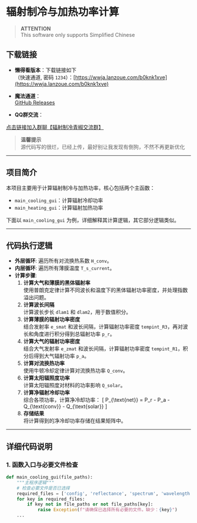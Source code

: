 # 辐射制冷与加热功率计算

> **ATTENTION**  
> This software only supports Simplified Chinese

## 下载链接

- **懒得看版本**：下载链接如下  
  （快速通道, 密码 `1234`）：[https://wwja.lanzoue.com/b0knk1xve](https://wwja.lanzoue.com/b0knk1xve)

- **魔法通道**：  
  [GitHub Releases](https://github.com/cuity1/Radiation-cooling-and-heating-calculation/releases/tag/releases)

- **QQ群交流**：  

[点击链接加入群聊【辐射制冷青椒交流群】](http://qm.qq.com/cgi-bin/qm/qr?_wv=1027&k=jFVhTIuH2_MxUv8UH6NkoMeV3pXX4eJg&authKey=Zv0lhgtkheyCAD5b2LmHRef2vxcqkFdoJY5rHxxs93oSSANdwxbezu%2BGOXOqiLfO&noverify=0&group_code=767753318)

> **温馨提示**  
> 源代码写的很烂，已经上传，最好别让我发现有倒狗，不然不再更新优化

---

## 项目简介

本项目主要用于计算辐射制冷与加热功率，核心包括两个主函数：
- `main_cooling_gui`：计算辐射冷却功率
- `main_heating_gui`：计算辐射加热功率

下面以 `main_cooling_gui` 为例，详细解释其计算逻辑，其它部分逻辑类似。

---

## 代码执行逻辑

- **外层循环**: 遍历所有对流换热系数 `H_conv`。
- **内层循环**: 遍历所有薄膜温度 `T_s_current`。
- **计算步骤**:
  1. **计算大气和薄膜的黑体辐射率**  
     使用普朗克定律计算不同波长和温度下的黑体辐射功率密度，并处理指数溢出问题。
  2. **计算波长间隔**  
     计算波长步长 `dlam1` 和 `dlam2`，用于数值积分。
  3. **计算薄膜的辐射功率密度**  
     结合发射率 `e_smat` 和波长间隔，计算辐射功率密度 `tempint_R3`，再对波长和角度进行积分得到总辐射功率 `p_r`。
  4. **计算大气的辐射功率密度**  
     结合大气发射率 `e_zmat` 和波长间隔，计算辐射功率密度 `tempint_R1`，积分后得到大气辐射功率 `p_a`。
  5. **计算对流换热功率**  
     使用牛顿冷却定律计算对流换热功率 `Q_conv`。
  6. **计算太阳辐照度功率**  
     计算太阳辐照度对材料的功率影响 `Q_solar`。
  7. **计算净辐射冷却功率**  
     综合各项功率，计算净冷却功率：
     \[
     P_{\text{net}} = P_r - P_a - Q_{\text{conv}} - Q_{\text{solar}}
     \]
  8. **存储结果**  
     将计算得到的净冷却功率存储在结果矩阵中。

---

## 详细代码说明

### 1. 函数入口与必要文件检查

```python
def main_cooling_gui(file_paths):
    """主程序逻辑"""
    # 检查必要文件是否已选择
    required_files = ['config', 'reflectance', 'spectrum', 'wavelength', 'emissivity', 'atm_emissivity']
    for key in required_files:
        if key not in file_paths or not file_paths[key]:
            raise Exception(f"请确保已选择所有必要的文件。缺少：{key}")
    ...

